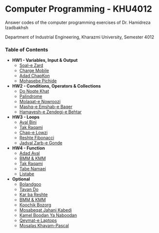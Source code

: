# Computer Programming - KHU4012
Answer codes of the computer programming exercises of Dr. Hamidreza Izadbakhsh

Department of Industrial Engineering, Kharazmi University, Semester 4012

### Table of Contents

- **HW1 - Variables, Input & Output**
  - [Soal-e Zard](HW1/soal_zard.py)
  - [Charge Mobile](HW1/charge_mobile.py)
  - [Adad ChapKon](HW1/adad_chap_kon.py)
  - [Mohasebe Pichide](HW1/mohasebe_pichide.py)
- **HW2 - Conditions, Operators & Collections**
  - [Do Noqte Khat](HW2/do_noqte_khat.py)
  - [Palindrome](HW2/palindrome.py)
  - [Molaqat-e Nowroozi](HW2/molaqat_nowroozi.py)
  - [Mashq-e Emshab-e Baqer](HW2/mashq_emshab_baqer.py)
  - [Hamayesh-e Zendegi-e Behtar](HW2/hamayesh_zendegi_behtar.py)
- **HW3 - Loops**
  - [Aval Bini](HW3/aval_bini.py)
  - [Tak Raqami](HW3/tak_raqami.py)
  - [Chap-e Lowzi](HW3/chap_lowzi.py)
  - [Reshte Fibonacci](HW3/reshte_fibonacci.py)
  - [Jadval Zarb-e Gonde](HW3/jadval_zarb_gonde.py)
- **HW4 - Function**
  - [Adad Aval](HW4/adad_aval.py)
  - [BMM & KMM](HW4/bmm_kmm.py)
  - [Tak Raqami](HW4/tak_raqami.py)
  - [Tabe Namaei](HW4/tabe_namaei.py)
  - [Listabe](HW4/listabe.py)
- **Optional**
  - [Bolandgoo](Optional/bolandgoo.py)
  - [Tavan Do](Optional/tavan_do.py)
  - [Kar ba Reshte](Optional/kar_ba_reshte.py)
  - [BMM & KMM](Optional/bmm_kmm.py)
  - [Koochik Bozorg](Optional/koochik_bozorg.py)
  - [Mosabeqat Jahani Kabedi](Optional/mosabeqat_jahani_kabedi.py)
  - [Kamel Boodan Ya Naboodan](Optional/kamel_boodan_ya_naboodan.py)
  - [Qeymat-e Laptops](Optional/qeymat_laptops.py)
  - [Mosalas Khayam-Pascal](Optional/mosalas_khayam_pascal.py)

